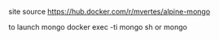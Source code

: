 site source https://hub.docker.com/r/mvertes/alpine-mongo

to launch mongo 
docker exec -ti mongo sh or mongo
